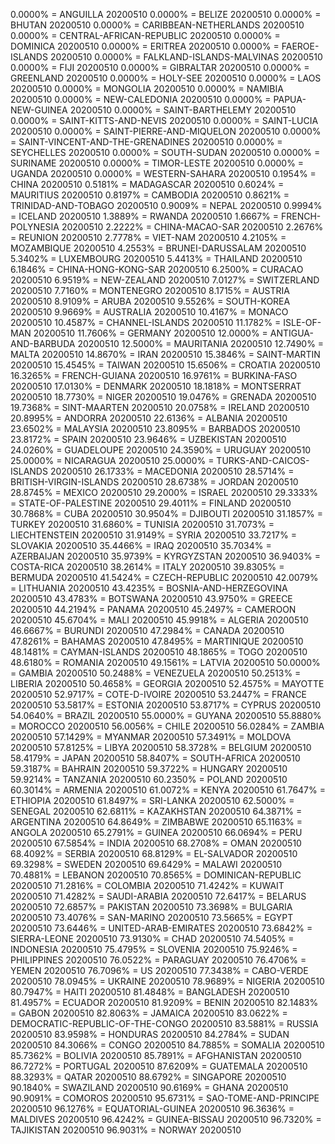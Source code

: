 0.0000% = ANGUILLA 20200510 
0.0000% = BELIZE 20200510 
0.0000% = BHUTAN 20200510 
0.0000% = CARIBBEAN-NETHERLANDS 20200510 
0.0000% = CENTRAL-AFRICAN-REPUBLIC 20200510 
0.0000% = DOMINICA 20200510 
0.0000% = ERITREA 20200510 
0.0000% = FAEROE-ISLANDS 20200510 
0.0000% = FALKLAND-ISLANDS-MALVINAS 20200510 
0.0000% = FIJI 20200510 
0.0000% = GIBRALTAR 20200510 
0.0000% = GREENLAND 20200510 
0.0000% = HOLY-SEE 20200510 
0.0000% = LAOS 20200510 
0.0000% = MONGOLIA 20200510 
0.0000% = NAMIBIA 20200510 
0.0000% = NEW-CALEDONIA 20200510 
0.0000% = PAPUA-NEW-GUINEA 20200510 
0.0000% = SAINT-BARTHELEMY 20200510 
0.0000% = SAINT-KITTS-AND-NEVIS 20200510 
0.0000% = SAINT-LUCIA 20200510 
0.0000% = SAINT-PIERRE-AND-MIQUELON 20200510 
0.0000% = SAINT-VINCENT-AND-THE-GRENADINES 20200510 
0.0000% = SEYCHELLES 20200510 
0.0000% = SOUTH-SUDAN 20200510 
0.0000% = SURINAME 20200510 
0.0000% = TIMOR-LESTE 20200510 
0.0000% = UGANDA 20200510 
0.0000% = WESTERN-SAHARA 20200510 
0.1954% = CHINA 20200510 
0.5181% = MADAGASCAR 20200510 
0.6024% = MAURITIUS 20200510 
0.8197% = CAMBODIA 20200510 
0.8621% = TRINIDAD-AND-TOBAGO 20200510 
0.9009% = NEPAL 20200510 
0.9994% = ICELAND 20200510 
1.3889% = RWANDA 20200510 
1.6667% = FRENCH-POLYNESIA 20200510 
2.2222% = CHINA-MACAO-SAR 20200510 
2.2676% = REUNION 20200510 
2.7778% = VIET-NAM 20200510 
4.2105% = MOZAMBIQUE 20200510 
4.2553% = BRUNEI-DARUSSALAM 20200510 
5.3402% = LUXEMBOURG 20200510 
5.4413% = THAILAND 20200510 
6.1846% = CHINA-HONG-KONG-SAR 20200510 
6.2500% = CURACAO 20200510 
6.9519% = NEW-ZEALAND 20200510 
7.0127% = SWITZERLAND 20200510 
7.7160% = MONTENEGRO 20200510 
8.1715% = AUSTRIA 20200510 
8.9109% = ARUBA 20200510 
9.5526% = SOUTH-KOREA 20200510 
9.9669% = AUSTRALIA 20200510 
10.4167% = MONACO 20200510 
10.4587% = CHANNEL-ISLANDS 20200510 
11.1782% = ISLE-OF-MAN 20200510 
11.7606% = GERMANY 20200510 
12.0000% = ANTIGUA-AND-BARBUDA 20200510 
12.5000% = MAURITANIA 20200510 
12.7490% = MALTA 20200510 
14.8670% = IRAN 20200510 
15.3846% = SAINT-MARTIN 20200510 
15.4545% = TAIWAN 20200510 
15.6506% = CROATIA 20200510 
16.3265% = FRENCH-GUIANA 20200510 
16.9761% = BURKINA-FASO 20200510 
17.0130% = DENMARK 20200510 
18.1818% = MONTSERRAT 20200510 
18.7730% = NIGER 20200510 
19.0476% = GRENADA 20200510 
19.7368% = SINT-MAARTEN 20200510 
20.0758% = IRELAND 20200510 
20.8995% = ANDORRA 20200510 
22.6136% = ALBANIA 20200510 
23.6502% = MALAYSIA 20200510 
23.8095% = BARBADOS 20200510 
23.8172% = SPAIN 20200510 
23.9646% = UZBEKISTAN 20200510 
24.0260% = GUADELOUPE 20200510 
24.3590% = URUGUAY 20200510 
25.0000% = NICARAGUA 20200510 
25.0000% = TURKS-AND-CAICOS-ISLANDS 20200510 
26.1733% = MACEDONIA 20200510 
28.5714% = BRITISH-VIRGIN-ISLANDS 20200510 
28.6738% = JORDAN 20200510 
28.8745% = MEXICO 20200510 
29.2000% = ISRAEL 20200510 
29.3333% = STATE-OF-PALESTINE 20200510 
29.4011% = FINLAND 20200510 
30.7868% = CUBA 20200510 
30.9504% = DJIBOUTI 20200510 
31.1857% = TURKEY 20200510 
31.6860% = TUNISIA 20200510 
31.7073% = LIECHTENSTEIN 20200510 
31.9149% = SYRIA 20200510 
33.7217% = SLOVAKIA 20200510 
35.4466% = IRAQ 20200510 
35.7034% = AZERBAIJAN 20200510 
35.9739% = KYRGYZSTAN 20200510 
36.9403% = COSTA-RICA 20200510 
38.2614% = ITALY 20200510 
39.8305% = BERMUDA 20200510 
41.5424% = CZECH-REPUBLIC 20200510 
42.0079% = LITHUANIA 20200510 
43.4235% = BOSNIA-AND-HERZEGOVINA 20200510 
43.4783% = BOTSWANA 20200510 
43.9750% = GREECE 20200510 
44.2194% = PANAMA 20200510 
45.2497% = CAMEROON 20200510 
45.6704% = MALI 20200510 
45.9918% = ALGERIA 20200510 
46.6667% = BURUNDI 20200510 
47.2984% = CANADA 20200510 
47.8261% = BAHAMAS 20200510 
47.8495% = MARTINIQUE 20200510 
48.1481% = CAYMAN-ISLANDS 20200510 
48.1865% = TOGO 20200510 
48.6180% = ROMANIA 20200510 
49.1561% = LATVIA 20200510 
50.0000% = GAMBIA 20200510 
50.2488% = VENEZUELA 20200510 
50.2513% = LIBERIA 20200510 
50.4658% = GEORGIA 20200510 
52.4575% = MAYOTTE 20200510 
52.9717% = COTE-D-IVOIRE 20200510 
53.2447% = FRANCE 20200510 
53.5817% = ESTONIA 20200510 
53.8717% = CYPRUS 20200510 
54.0640% = BRAZIL 20200510 
55.0000% = GUYANA 20200510 
55.8880% = MOROCCO 20200510 
56.0056% = CHILE 20200510 
56.0284% = ZAMBIA 20200510 
57.1429% = MYANMAR 20200510 
57.3491% = MOLDOVA 20200510 
57.8125% = LIBYA 20200510 
58.3728% = BELGIUM 20200510 
58.4179% = JAPAN 20200510 
58.8407% = SOUTH-AFRICA 20200510 
59.3187% = BAHRAIN 20200510 
59.3722% = HUNGARY 20200510 
59.9214% = TANZANIA 20200510 
60.2350% = POLAND 20200510 
60.3014% = ARMENIA 20200510 
61.0072% = KENYA 20200510 
61.7647% = ETHIOPIA 20200510 
61.8497% = SRI-LANKA 20200510 
62.5000% = SENEGAL 20200510 
62.6811% = KAZAKHSTAN 20200510 
64.3871% = ARGENTINA 20200510 
64.8649% = ZIMBABWE 20200510 
65.1163% = ANGOLA 20200510 
65.2791% = GUINEA 20200510 
66.0694% = PERU 20200510 
67.5854% = INDIA 20200510 
68.2708% = OMAN 20200510 
68.4092% = SERBIA 20200510 
68.8129% = EL-SALVADOR 20200510 
69.3298% = SWEDEN 20200510 
69.6429% = MALAWI 20200510 
70.4881% = LEBANON 20200510 
70.8565% = DOMINICAN-REPUBLIC 20200510 
71.2816% = COLOMBIA 20200510 
71.4242% = KUWAIT 20200510 
71.4282% = SAUDI-ARABIA 20200510 
72.6417% = BELARUS 20200510 
72.6857% = PAKISTAN 20200510 
73.3698% = BULGARIA 20200510 
73.4076% = SAN-MARINO 20200510 
73.5665% = EGYPT 20200510 
73.6446% = UNITED-ARAB-EMIRATES 20200510 
73.6842% = SIERRA-LEONE 20200510 
73.9130% = CHAD 20200510 
74.5405% = INDONESIA 20200510 
75.4795% = SLOVENIA 20200510 
75.9246% = PHILIPPINES 20200510 
76.0522% = PARAGUAY 20200510 
76.4706% = YEMEN 20200510 
76.7096% = US 20200510 
77.3438% = CABO-VERDE 20200510 
78.0945% = UKRAINE 20200510 
78.9689% = NIGERIA 20200510 
80.7947% = HAITI 20200510 
81.4848% = BANGLADESH 20200510 
81.4957% = ECUADOR 20200510 
81.9209% = BENIN 20200510 
82.1483% = GABON 20200510 
82.8063% = JAMAICA 20200510 
83.0622% = DEMOCRATIC-REPUBLIC-OF-THE-CONGO 20200510 
83.5881% = RUSSIA 20200510 
83.9598% = HONDURAS 20200510 
84.2784% = SUDAN 20200510 
84.3066% = CONGO 20200510 
84.7885% = SOMALIA 20200510 
85.7362% = BOLIVIA 20200510 
85.7891% = AFGHANISTAN 20200510 
86.7272% = PORTUGAL 20200510 
87.6209% = GUATEMALA 20200510 
88.3293% = QATAR 20200510 
88.6792% = SINGAPORE 20200510 
90.1840% = SWAZILAND 20200510 
90.6169% = GHANA 20200510 
90.9091% = COMOROS 20200510 
95.6731% = SAO-TOME-AND-PRINCIPE 20200510 
96.1276% = EQUATORIAL-GUINEA 20200510 
96.3636% = MALDIVES 20200510 
96.4242% = GUINEA-BISSAU 20200510 
96.7320% = TAJIKISTAN 20200510 
96.9031% = NORWAY 20200510 
